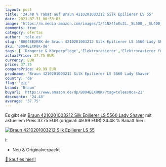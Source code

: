 ```yaml
---
layout: post
title: '24.48 % rabat auf Braun 4210201003212 Silk Epilierer LS 55'
date: 2021-07-31 00:53:03
image: 'https://m.media-amazon.com/images/I/41NX4foOu2L._SL500_._SL400_.jpg'
comments: true
category: ofertas
author: 'tole.es'
slug: 'B004EEXR8K-de Braun 4210201003212 Silk Epilierer LS 5560 Lady Shaver'
sku: 'B004EEXR8K-de'
tags: [ 'Drogerie & Körperpflege','Elektrorasierer','Elektrorasierer für Damen','Rasur & Enthaarung','braun', ]
actualPrice: 37.75 EUR
currency: EUR
price: 37.75
comparePrice: 49.99 EUR
prodname: 'Braun 4210201003212 Silk Epilierer LS 5560 Lady Shaver'
country: 'de'
flag: '🇩🇪'
brand: 'Braun'
buyurl: 'https://www.amazon.de/dp/B004EEXR8K/?tag=tolees0ca-21'
descuento: '24.48'
average: '37.75'
---
```


Es gibt ein [Braun 4210201003212 Silk Epilierer LS 5560 Lady Shaver](https://www.amazon.de/dp/B004EEXR8K/?tag=tolees0ca-21) mit aktuellem Preis 37.75 EUR (original: 49.99 EUR) 24.48 % Rabatt hier:

[![Braun 4210201003212 Silk Epilierer LS 55](https://m.media-amazon.com/images/I/41NX4foOu2L._SL500_._SL400_.jpg)](https://www.amazon.de/dp/B004EEXR8K/?tag=tolees0ca-21)

ℹ️:

- Neu & Originalverpackt

[🛒 kauf es hier!!](https://www.amazon.de/dp/B004EEXR8K/?tag=tolees0ca-21)

